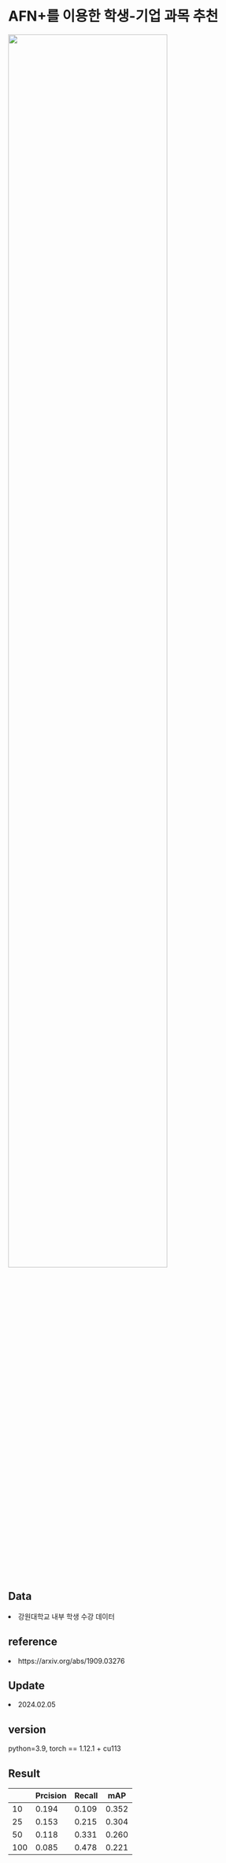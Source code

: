 <h1>AFN+를 이용한 학생-기업 과목 추천</h1>
<img src = https://github.com/now1256/Seminar/assets/94968792/574c934f-5d4a-4438-99ca-a4a2c3ee6a99 width=80% height=auto>
<h2>Data</h2>
<li> 강원대학교 내부 학생 수강 데이터 </li>
<h2>reference</h2> 
<li> https://arxiv.org/abs/1909.03276 </li>
<h2>Update</h2>
<li> 2024.02.05 </li>
<h2>version</h2>
python=3.9, torch == 1.12.1 + cu113
<h2>Result</h2>

| |Prcision|Recall|mAP|
|--|--|--|--|
| 10 | 0.194 |0.109|0.352|
| 25 | 0.153 |0.215|0.304|
| 50 | 0.118 |0.331|0.260|
| 100| 0.085 |0.478|0.221|

